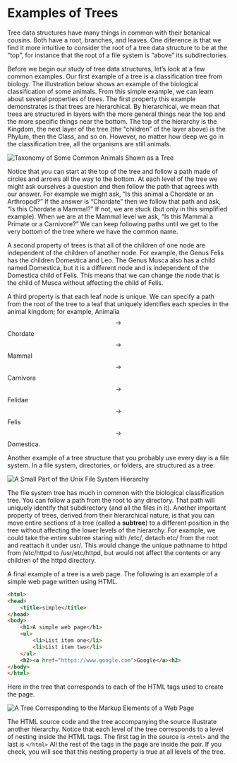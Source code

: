Examples of Trees
=================

Tree data structures have many things in common with their botanical
cousins. Both have a root, branches, and leaves. One diference is that
we find it more intuitive to consider the root of a tree data structure
to be at the “top”, for instance that the root of a file system is
“above” its subdirectories.

Before we begin our study of tree data structures, let’s look at a few
common examples. Our first example of a tree is a classification tree
from biology. The illustration below shows an example of the
biological classification of some animals. From this simple example, we
can learn about several properties of trees. The first property this
example demonstrates is that trees are hierarchical. By hierarchical, we
mean that trees are structured in layers with the more general things
near the top and the more specific things near the bottom. The top of
the hierarchy is the Kingdom, the next layer of the tree (the “children”
of the layer above) is the Phylum, then the Class, and so on. However,
no matter how deep we go in the classification tree, all the organisms
are still animals.

![Taxonomy of Some Common Animals Shown as a
Tree](figures/biology.png)

Notice that you can start at the top of the tree and follow a path made
of circles and arrows all the way to the bottom. At each level of the
tree we might ask ourselves a question and then follow the path that
agrees with our answer. For example we might ask, “Is this animal a
Chordate or an Arthropod?” If the answer is “Chordate” then we follow
that path and ask, “Is this Chordate a Mammal?” If not, we are stuck
(but only in this simplified example). When we are at the Mammal level
we ask, “Is this Mammal a Primate or a Carnivore?” We can keep following
paths until we get to the very bottom of the tree where we have the
common name.

A second property of trees is that all of the children of one node are
independent of the children of another node. For example, the Genus
Felis has the children Domestica and Leo. The Genus Musca also has a
child named Domestica, but it is a different node and is independent of
the Domestica child of Felis. This means that we can change the node
that is the child of Musca without affecting the child of Felis.

A third property is that each leaf node is unique. We can specify a path
from the root of the tree to a leaf that uniquely identifies each
species in the animal kingdom; for example, Animalia $$\rightarrow$$
Chordate $$\rightarrow$$ Mammal $$\rightarrow$$ Carnivora $$\rightarrow$$
Felidae $$\rightarrow$$ Felis $$\rightarrow$$ Domestica.

Another example of a tree structure that you probably use every day is a
file system. In a file system, directories, or folders, are structured
as a tree:

![A Small Part of the Unix File System
Hierarchy](figures/directory.png)

The file system tree has much in common with the biological
classification tree. You can follow a path from the root to any
directory. That path will uniquely identify that subdirectory (and all
the files in it). Another important property of trees, derived from
their hierarchical nature, is that you can move entire sections of a
tree (called a **subtree**) to a different position in the tree without
affecting the lower levels of the hierarchy. For example, we could take
the entire subtree staring with /etc/, detach etc/ from the root and
reattach it under usr/. This would change the unique pathname to httpd
from /etc/httpd to /usr/etc/httpd, but would not affect the contents or
any children of the httpd directory.

A final example of a tree is a web page. The following is an example of
a simple web page written using HTML.

```html
<html>
<head>
    <title>simple</title>
</head>
<body>
    <h1>A simple web page</h1>
    <ul>
        <li>List item one</li>
        <li>List item two</li>
    </ul>
    <h2><a href="https://www.google.com">Google</a><h2>
</body>
</html>
```

Here in the tree that corresponds to each of the HTML tags used to
create the page.

![A Tree Corresponding to the Markup Elements of a Web
Page](figures/htmltree.png)

The HTML source code and the tree accompanying the source illustrate
another hierarchy. Notice that each level of the tree corresponds to a
level of nesting inside the HTML tags. The first tag in the source is
`<html>` and the last is `</html>` All the rest of the tags in the page
are inside the pair. If you check, you will see that this nesting
property is true at all levels of the tree.
